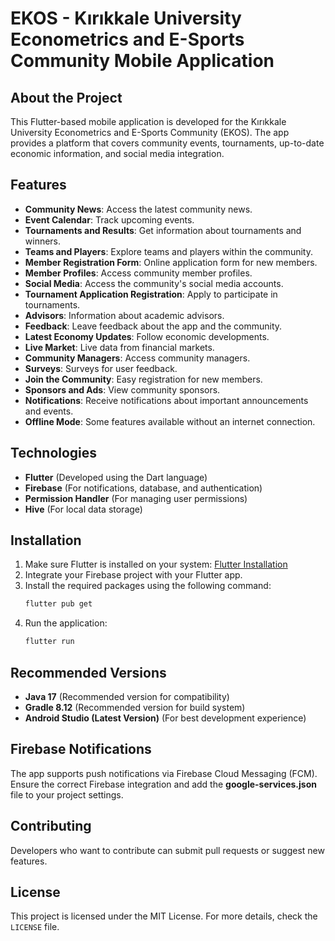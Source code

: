 # EKOS - Kırıkkale University Econometrics and E-Sports Community Mobile Application

## About the Project  
This Flutter-based mobile application is developed for the Kırıkkale University Econometrics and E-Sports Community (EKOS). The app provides a platform that covers community events, tournaments, up-to-date economic information, and social media integration.

## Features  
- **Community News**: Access the latest community news.  
- **Event Calendar**: Track upcoming events.  
- **Tournaments and Results**: Get information about tournaments and winners.  
- **Teams and Players**: Explore teams and players within the community.  
- **Member Registration Form**: Online application form for new members.  
- **Member Profiles**: Access community member profiles.  
- **Social Media**: Access the community's social media accounts.  
- **Tournament Application Registration**: Apply to participate in tournaments.  
- **Advisors**: Information about academic advisors.  
- **Feedback**: Leave feedback about the app and the community.  
- **Latest Economy Updates**: Follow economic developments.  
- **Live Market**: Live data from financial markets.  
- **Community Managers**: Access community managers.  
- **Surveys**: Surveys for user feedback.  
- **Join the Community**: Easy registration for new members.  
- **Sponsors and Ads**: View community sponsors.  
- **Notifications**: Receive notifications about important announcements and events.  
- **Offline Mode**: Some features available without an internet connection.  

## Technologies  
- **Flutter** (Developed using the Dart language)  
- **Firebase** (For notifications, database, and authentication)  
- **Permission Handler** (For managing user permissions)  
- **Hive** (For local data storage)  

## Installation  
1. Make sure Flutter is installed on your system: [Flutter Installation](https://flutter.dev/docs/get-started/install)  
2. Integrate your Firebase project with your Flutter app.  
3. Install the required packages using the following command:  
   ```bash
   flutter pub get
   ```
4. Run the application:  
   ```bash
   flutter run
   ```

## Recommended Versions  
- **Java 17** (Recommended version for compatibility)  
- **Gradle 8.12** (Recommended version for build system)  
- **Android Studio (Latest Version)** (For best development experience)  

## Firebase Notifications  
The app supports push notifications via Firebase Cloud Messaging (FCM). Ensure the correct Firebase integration and add the **google-services.json** file to your project settings.  

## Contributing  
Developers who want to contribute can submit pull requests or suggest new features.  

## License  
This project is licensed under the MIT License. For more details, check the `LICENSE` file.

